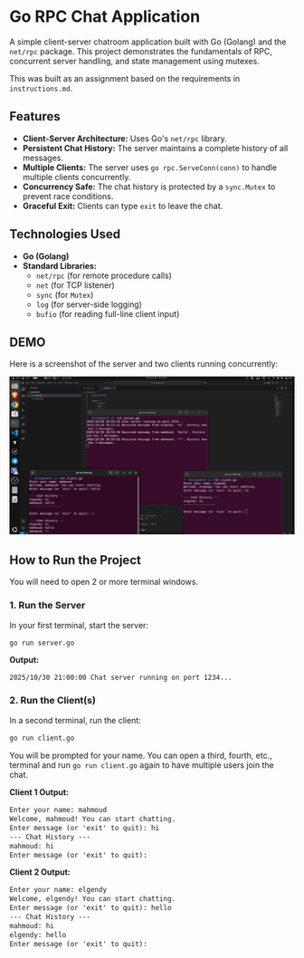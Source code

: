 #  Go RPC Chat Application

A simple client-server chatroom application built with Go (Golang) and the `net/rpc` package. This project demonstrates the fundamentals of RPC, concurrent server handling, and state management using mutexes.

This was built as an assignment based on the requirements in `instructions.md`.

##  Features

* **Client-Server Architecture:** Uses Go's `net/rpc` library.
* **Persistent Chat History:** The server maintains a complete history of all messages.
* **Multiple Clients:** The server uses `go rpc.ServeConn(conn)` to handle multiple clients concurrently.
* **Concurrency Safe:** The chat history is protected by a `sync.Mutex` to prevent race conditions.
* **Graceful Exit:** Clients can type `exit` to leave the chat.

##  Technologies Used

* **Go (Golang)**
* **Standard Libraries:**
    * `net/rpc` (for remote procedure calls)
    * `net` (for TCP listener)
    * `sync` (for `Mutex`)
    * `log` (for server-side logging)
    * `bufio` (for reading full-line client input)

## DEMO

Here is a screenshot of the server and two clients running concurrently:

![Project Demo Screenshot](demo.png)

##  How to Run the Project

You will need to open 2 or more terminal windows.

### 1. Run the Server

In your first terminal, start the server:

```bash
go run server.go
```

**Output:**
```
2025/10/30 21:00:00 Chat server running on port 1234...
```

### 2. Run the Client(s)

In a second terminal, run the client:

```bash
go run client.go
```

You will be prompted for your name. You can open a third, fourth, etc., terminal and run `go run client.go` again to have multiple users join the chat.

**Client 1 Output:**
```
Enter your name: mahmoud
Welcome, mahmoud! You can start chatting.
Enter message (or 'exit' to quit): hi
--- Chat History ---
mahmoud: hi
Enter message (or 'exit' to quit): 
```

**Client 2 Output:**
```
Enter your name: elgendy
Welcome, elgendy! You can start chatting.
Enter message (or 'exit' to quit): hello
--- Chat History ---
mahmoud: hi
elgendy: hello
Enter message (or 'exit' to quit): 
```
